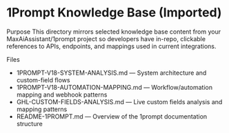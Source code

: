 # 1Prompt Knowledge Base (Imported)

Purpose
This directory mirrors selected knowledge base content from your MaxAiAssistant/1prompt project so developers have in-repo, clickable references to APIs, endpoints, and mappings used in current integrations.

Files
- 1PROMPT-V18-SYSTEM-ANALYSIS.md — System architecture and custom-field flows
- 1PROMPT-V18-AUTOMATION-MAPPING.md — Workflow/automation mapping and webhook patterns
- GHL-CUSTOM-FIELDS-ANALYSIS.md — Live custom fields analysis and mapping patterns
- README-1PROMPT.md — Overview of the 1prompt documentation structure
